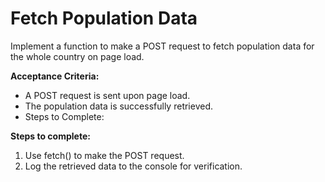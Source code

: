 # Fetch Population Data

Implement a function to make a POST request to fetch population data for the whole country on page load.

**Acceptance Criteria:**

- A POST request is sent upon page load.
- The population data is successfully retrieved.
- Steps to Complete:

**Steps to complete:**

1. Use fetch() to make the POST request.
2. Log the retrieved data to the console for verification.